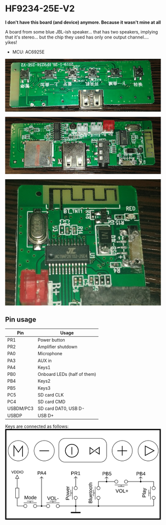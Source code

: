 # HF9234-25E-V2

**I don't have this board (and device) anymore. Because it wasn't mine at all**

A board from some blue JBL-ish speaker... that has two speakers, implying that it's stereo...
but the chip they used has only one output channel.... yikes!

- MCU: AC6925E

![Board top](20220606_215005.jpg)

![Board bottom](20220606_215017.jpg)

![Chip closeup](20220606_214912.jpg)

## Pin usage

|    Pin    |             Usage              |
|-----------|--------------------------------|
| PR1       | Power button                   |
| PR2       | Amplifier shutdown             |
| PA0       | Microphone                     |
| PA3       | AUX in                         |
| PA4       | Keys1                          |
| PB0       | Onboard LEDs (half of them)    |
| PB4       | Keys2                          |
| PB5       | Keys3                          |
| PC5       | SD card CLK                    |
| PC4       | SD card CMD                    |
| USBDM/PC3 | SD card DAT0, USB D-           |
| USBDP     | USB D+                         |

Keys are connected as follows:
![Keys schematic](keys.svg)
